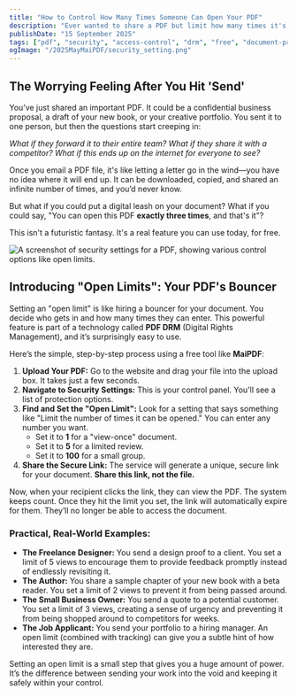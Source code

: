 ```yaml
---
title: "How to Control How Many Times Someone Can Open Your PDF"
description: "Ever wanted to share a PDF but limit how many times it's viewed? Learn the simple, free way to set 'open limits' on your documents and keep control."
publishDate: "15 September 2025"
tags: ["pdf", "security", "access-control", "drm", "free", "document-protection"]
ogImage: "/2025MayMaiPDF/security_setting.png"
---
```


## The Worrying Feeling After You Hit 'Send'

You’ve just shared an important PDF. It could be a confidential business proposal, a draft of your new book, or your creative portfolio. You sent it to one person, but then the questions start creeping in:

*What if they forward it to their entire team?*
*What if they share it with a competitor?*
*What if this ends up on the internet for everyone to see?*

Once you email a PDF file, it's like letting a letter go in the wind—you have no idea where it will end up. It can be downloaded, copied, and shared an infinite number of times, and you’d never know.

But what if you could put a digital leash on your document? What if you could say, "You can open this PDF **exactly three times**, and that's it"?

This isn't a futuristic fantasy. It's a real feature you can use today, for free.

![A screenshot of security settings for a PDF, showing various control options like open limits.](/2025MayMaiPDF/security_setting.png)

## Introducing "Open Limits": Your PDF's Bouncer

Setting an "open limit" is like hiring a bouncer for your document. You decide who gets in and how many times they can enter. This powerful feature is part of a technology called **PDF DRM** (Digital Rights Management), and it’s surprisingly easy to use.

Here’s the simple, step-by-step process using a free tool like **MaiPDF**:

1.  **Upload Your PDF:** Go to the website and drag your file into the upload box. It takes just a few seconds.
2.  **Navigate to Security Settings:** This is your control panel. You'll see a list of protection options.
3.  **Find and Set the "Open Limit":** Look for a setting that says something like "Limit the number of times it can be opened." You can enter any number you want.
    *   Set it to **1** for a "view-once" document.
    *   Set it to **5** for a limited review.
    *   Set it to **100** for a small group.
4.  **Share the Secure Link:** The service will generate a unique, secure link for your document. **Share this link, not the file.**

Now, when your recipient clicks the link, they can view the PDF. The system keeps count. Once they hit the limit you set, the link will automatically expire for them. They’ll no longer be able to access the document.

### Practical, Real-World Examples:

*   **The Freelance Designer:** You send a design proof to a client. You set a limit of 5 views to encourage them to provide feedback promptly instead of endlessly revisiting it.
*   **The Author:** You share a sample chapter of your new book with a beta reader. You set a limit of 2 views to prevent it from being passed around.
*   **The Small Business Owner:** You send a quote to a potential customer. You set a limit of 3 views, creating a sense of urgency and preventing it from being shopped around to competitors for weeks.
*   **The Job Applicant:** You send your portfolio to a hiring manager. An open limit (combined with tracking) can give you a subtle hint of how interested they are.

Setting an open limit is a small step that gives you a huge amount of power. It’s the difference between sending your work into the void and keeping it safely within your control.
